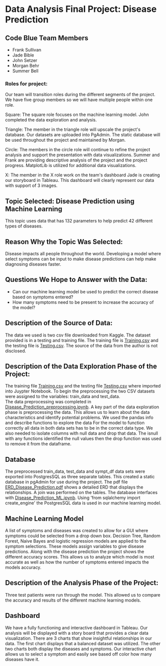 # Data Analysis Final Project: Disease Prediction

## Code Blue Team Members
* Frank Sullivan
* Jade Bible
* John Setzer
* Morgan Behr 
* Summer Bell


### Roles for project:
Our team will transition roles during the different segments of the project. We have five group members so we will have multiple people within one role.

Square: The square role focuses on the machine learning model. 
John completed the data exploration and analysis. 

Triangle: The member in the triangle role will upscale the project's database. 
Our datasets are uploaded into PgAdmin.
The static database will be used throughout the project and maintained by Morgan. 

Circle: The members in the circle role will continue to refine the project analysis and support the presentation with data visualizations.
Summer and Frank are providing descriptive analysis of the project and the project progress.
MatplotLib is utilized for additional data visualizations.

X: The member in the X role work on the team's dashboard
Jade is creating our storyboard in Tableau.
This dashboard will clearly represent our data with support of 3 images.

## Topic Selected: Disease Prediction using Machine Learning 
This topic uses data that has 132 parameters to help predict 42 different types of diseases. 

## Reason Why the Topic Was Selected: 
Disease impacts all people throughout the world.
Developing a model where select symptoms can be input to make disease predictions can help make diagnosing diseases faster.

## Questions We Hope to Answer with the Data:
 * Can our machine learning model be used to predict the correct disease based on symptoms entered?
 * How many symptoms need to be present to increase the accuracy of the model?


## Description of the Source of Data: 
The data we used is two csv file downloaded from Kaggle. 
The dataset provided is in a testing and training file.
The training file is [Training.csv](Resources/Training.csv) and the testing file is [Testing.csv](Resources/Testing.csv).
The source of the data from the author is not disclosed.

## Description of the Data Exploration Phase of the Project:
The training file [Training.csv](Resources/Training.csv) and the testing file [Testing.csv](Resources/Testing.csv) where imported into Juypter Notebook.
To begin the preprocessing the two CSV datasets were assigned to the variables: train_data and test_data.  
The data preprocessing was completed in [Disease_Prediction_preprocessing.ipynb](Disease_Prediction_preprocessing.ipynb).
A key part of the data exploration phase is preprocessing the data.
This allows us to learn about the data characteristics and identify potential problems.
We used the pandas info and describe functions to explore the data
For the model to function correctly all data in both data sets has to be in the correct data type.
We also needed to isolate columns with null data and drop that data.
The isnull with any functions identified the null values then the drop function was used to remove it from the dataframe.


## Database
The preprocessed train_data, test_data and sympt_df data sets were exported into PostgresSQL as three separate tables.
This created a static database in pgAdmin for use during the project.
The pdf file [ERD_Disease_Prediction.pdf](ERD_Disease_Prediction.pdf) shows a detailed ERD that displays the relationships.
A join was performed on the tables.
The database interfaces with [Disease_Prediction_ML.ipynb](Disease_Prediction_ML.ipynb).
Using 'from sqlalchemy import create_engine' the PostgresSQL data is used in our machine learning model.


## Machine Learning Model
A list of symptoms and diseases was created to allow for a GUI where symptoms could be selected from a drop down box.
Decision Tree, Random Forest, Naive Bayes and logistic regression models are applied to the symptom selections.
These models assign variables to give disease predictions.
Along with the disease prediction the project shows the different accuracy scores.
This allows us to analyze which model is most accurate as well as how the number of symptoms entered impacts the models accuracy.


## Description of the Analysis Phase of the Project:
Three test patients were run through the model.
This allowed us to compare the accuracy and results of the different machine learning models.


## Dashboard
We have a fully functioning and interactive dashboard in Tableau.
Our analysis will be displayed with a story board that provides a clear data visualization.
There are 3 charts that show insightful relationships in our data.
The first chart displays that a balanced dataset was utilized.
The other two charts both display the diseases and symptoms. 
Our interactive chart allows us to select a symptom and easily see based off color how many diseases have it.




 





